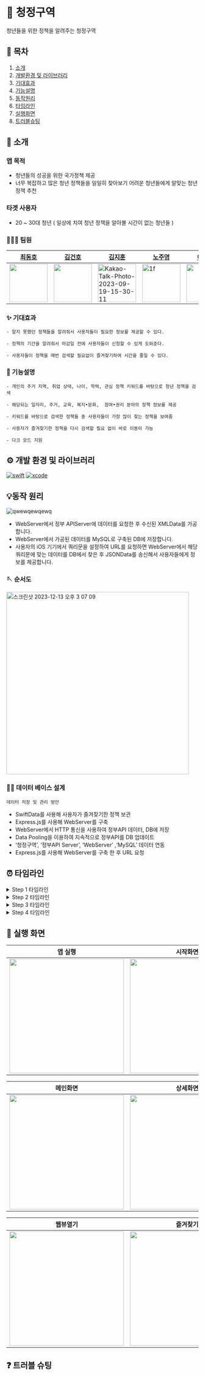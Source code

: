 # 🐳 청정구역
청년들을 위한 정책을 알려주는 청정구역

## 📖 목차
1. [소개](#🌱-소개)
2. [개발환경 및 라이브러리](#💻-개발환경-및-라이브러리)
3. [기대효과](#✨-기대효과)
4. [기능설명](#📢-기능-설명)
5. [동작원리](#💡동작-원리)
5. [타임라인](#⏰-타임라인)
6. [실행화면](#📱-실행-화면)
7. [트러블슈팅](#❓-트러블-슈팅)


## 🌱 소개
### 앱 목적
- 청년들의 성공을 위한 국가정책 제공
- 너무 복잡하고 많은 청년 정책들을 일일히 찾아보기 어려운 청년들에게 알맞는 청년정책 추천

### 타겟 사용자
- 20 ~ 30대 청년 ( 일상에 치여 청년 정책을 알아볼 시간이 없는 청년들 )

### 🧑🏻‍💻 팀원
|[최동호](https://github.com/hamfan524)|[김건호](https://github.com/GeonH0)|[김지훈](https://github.com/Jihunkim95)|[노주영](https://github.com/JooYoungNoh)|[이민호](https://github.com/funMango)|
|-----------|-----------|-----------|------------|------------|
|<img src="https://user-images.githubusercontent.com/96968834/212670363-ae5dbf8f-dc1a-41b2-a08e-21a6f5f345b1.jpg" width="100">|<img src="https://avatars.githubusercontent.com/u/88571960?v=4" width="100">|<img src="https://avatars.githubusercontent.com/u/112596655?v=4" alt="Kakao-Talk-Photo-2023-09-19-15-30-11" width="100">|<img alt="1f" src="https://avatars.githubusercontent.com/u/96951827?v=4" width="100">|<img src="https://avatars.githubusercontent.com/u/138420832?v=4" width="100">|

### ✨ 기대효과

```
- 알지 못했던 정책들을 알려줘서 사용자들이 필요한 정보를 제공할 수 있다.

- 정책의 기간을 알려줘서 마감일 전에 사용자들이 신청할 수 있게 도와준다.

- 사용자들이 정책을 매번 검색할 필요없이 즐겨찾기하여 시간을 줄일 수 있다.
```

### 📢 기능설명

```
- 개인의 주거 지역, 취업 상태, 나이, 학력, 관심 정책 키워드를 바탕으로 청년 정책을 검색

- 해당되는 일자리, 주거, 교육, 복지•문화,  참여•권리 분야의 정책 정보를 제공

- 키워드를 바탕으로 검색한 정책들 중 사용자들이 가장 많이 찾는 정책을 보여줌

- 사용자가 즐겨찾기한 정책을 다시 검색할 필요 없이 바로 이동이 가능

- 다크 모드 지원
```

## ⚙️ 개발 환경 및 라이브러리
[![swift](https://img.shields.io/badge/swift-5.9.0-orange)]()
[![xcode](https://img.shields.io/badge/Xcode-15.0.1-blue)]()

## 💡동작 원리
![qwewqewqewq](https://github.com/APP-iOS3rd/PJ2T6_CleanArea/assets/37105602/321f5e04-f740-4005-a40f-b71d8140e457)

- WebServer에서 정부 APIServer에 데이터를 요청한 후 수신된 XMLData를 가공합니다.
- WebServer에서 가공된 데이터를 MySQL로 구축된 DB에 저장합니다.
- 사용자의 iOS 기기에서 쿼리문을 설정하여 URL를 요청하면 WebServer에서 해당 쿼리문에 맞는 데이터를 DB에서 찾은 후 JSONData를 송신해서 사용자들에게 정보를 제공합니다.

### 🪡 순서도
<img width="478" alt="스크린샷 2023-12-13 오후 3 07 09" src="https://github.com/APP-iOS3rd/PJ2T6_CleanArea/assets/37105602/ff6b192d-0194-4589-bbaa-d1bd94ceb2bf">


### 🧑‍🔧 데이터 베이스 설계
`데이터 저장 및 관리 방안`
- SwiftData를 사용해 사용자가 즐겨찾기한 정책 보관
- Express.js를 사용해 WebServer를 구축
- WebServer에서 HTTP 통신을 사용하여 정부API 데이터, DB에 저장 
- Data Pooling을 이용하여 지속적으로 정부API를 DB 업데이트
- ‘청정구역’, ‘정부API Server’, ‘WebServer’ ,‘MySQL’ 데이터 연동
- Express.js를 사용해 WebServer를 구축 한 후 URL 요청

## ⏰ 타임라인

<details>
<summary>Step 1 타임라인</summary>
</details>

<details>
<summary>Step 2 타임라인</summary>
</details>

<details>
<summary>Step 3 타임라인</summary>
</details>

<details>
<summary>Step 4 타임라인</summary>
</details>

## 📱 실행 화면
|앱 실행|시작화면|
|:--:|:--:|
|<img src="https://github.com/APP-iOS3rd/PJ2T6_CleanArea/assets/37105602/9cd85595-8df8-46b9-99f1-e7896dfefdd1" width="300">|<img src="https://github.com/APP-iOS3rd/PJ2T6_CleanArea/assets/37105602/b64a1bd7-d75a-4308-8dae-8c2822f44d72" width="300">|

|메인화면|상세화면|
|:--:|:--:|
|<img src="https://github.com/APP-iOS3rd/PJ2T6_CleanArea/assets/37105602/c706b976-9147-4789-8137-3aa7869b2514" width="300">|<img src="https://github.com/APP-iOS3rd/PJ2T6_CleanArea/assets/37105602/4419be43-5a2b-4fda-bd99-a5e1b798679f" width="300">|

|웹뷰열기|즐겨찾기|
|:--:|:--:|
|<img src="https://github.com/APP-iOS3rd/PJ2T6_CleanArea/assets/37105602/1024e99d-fa85-44d0-88f4-017d1068d248" width="300">|<img src="https://github.com/APP-iOS3rd/PJ2T6_CleanArea/assets/37105602/f2ab802c-dd72-4095-95a7-52ab56f6e87a" width="300">|

## ❓ 트러블 슈팅
